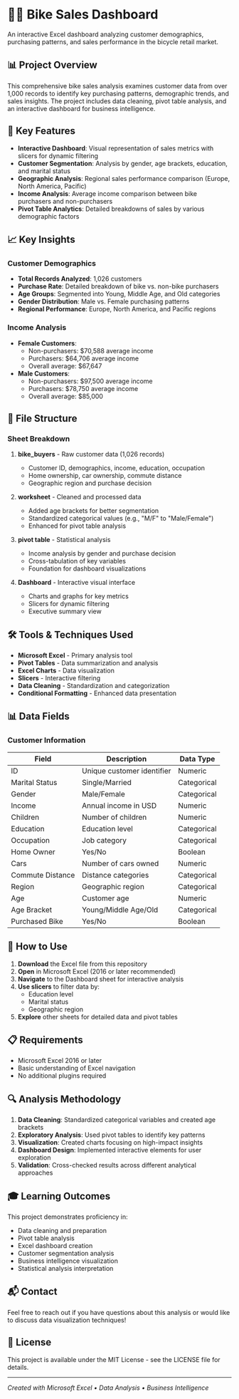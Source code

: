 # 🚴‍♀️ Bike Sales Dashboard

An interactive Excel dashboard analyzing customer demographics, purchasing patterns, and sales performance in the bicycle retail market.

## 📊 Project Overview

This comprehensive bike sales analysis examines customer data from over 1,000 records to identify key purchasing patterns, demographic trends, and sales insights. The project includes data cleaning, pivot table analysis, and an interactive dashboard for business intelligence.

## 🎯 Key Features

- **Interactive Dashboard**: Visual representation of sales metrics with slicers for dynamic filtering
- **Customer Segmentation**: Analysis by gender, age brackets, education, and marital status
- **Geographic Analysis**: Regional sales performance comparison (Europe, North America, Pacific)
- **Income Analysis**: Average income comparison between bike purchasers and non-purchasers
- **Pivot Table Analytics**: Detailed breakdowns of sales by various demographic factors

## 📈 Key Insights

### Customer Demographics
- **Total Records Analyzed**: 1,026 customers
- **Purchase Rate**: Detailed breakdown of bike vs. non-bike purchasers
- **Age Groups**: Segmented into Young, Middle Age, and Old categories
- **Gender Distribution**: Male vs. Female purchasing patterns
- **Regional Performance**: Europe, North America, and Pacific regions

### Income Analysis
- **Female Customers**:
  - Non-purchasers: $70,588 average income
  - Purchasers: $64,706 average income
  - Overall average: $67,647
- **Male Customers**:
  - Non-purchasers: $97,500 average income
  - Purchasers: $78,750 average income
  - Overall average: $85,000

## 📁 File Structure

### Sheet Breakdown
1. **bike_buyers** - Raw customer data (1,026 records)
   - Customer ID, demographics, income, education, occupation
   - Home ownership, car ownership, commute distance
   - Geographic region and purchase decision

2. **worksheet** - Cleaned and processed data
   - Added age brackets for better segmentation
   - Standardized categorical values (e.g., "M/F" to "Male/Female")
   - Enhanced for pivot table analysis

3. **pivot table** - Statistical analysis
   - Income analysis by gender and purchase decision
   - Cross-tabulation of key variables
   - Foundation for dashboard visualizations

4. **Dashboard** - Interactive visual interface
   - Charts and graphs for key metrics
   - Slicers for dynamic filtering
   - Executive summary view

## 🛠️ Tools & Techniques Used

- **Microsoft Excel** - Primary analysis tool
- **Pivot Tables** - Data summarization and analysis
- **Excel Charts** - Data visualization
- **Slicers** - Interactive filtering
- **Data Cleaning** - Standardization and categorization
- **Conditional Formatting** - Enhanced data presentation

## 📊 Data Fields

### Customer Information
| Field | Description | Data Type |
|-------|-------------|-----------|
| ID | Unique customer identifier | Numeric |
| Marital Status | Single/Married | Categorical |
| Gender | Male/Female | Categorical |
| Income | Annual income in USD | Numeric |
| Children | Number of children | Numeric |
| Education | Education level | Categorical |
| Occupation | Job category | Categorical |
| Home Owner | Yes/No | Boolean |
| Cars | Number of cars owned | Numeric |
| Commute Distance | Distance categories | Categorical |
| Region | Geographic region | Categorical |
| Age | Customer age | Numeric |
| Age Bracket | Young/Middle Age/Old | Categorical |
| Purchased Bike | Yes/No | Boolean |

## 🚀 How to Use

1. **Download** the Excel file from this repository
2. **Open** in Microsoft Excel (2016 or later recommended)
3. **Navigate** to the Dashboard sheet for interactive analysis
4. **Use slicers** to filter data by:
   - Education level
   - Marital status
   - Geographic region
5. **Explore** other sheets for detailed data and pivot tables

## 📋 Requirements

- Microsoft Excel 2016 or later
- Basic understanding of Excel navigation
- No additional plugins required

## 🔍 Analysis Methodology

1. **Data Cleaning**: Standardized categorical variables and created age brackets
2. **Exploratory Analysis**: Used pivot tables to identify key patterns
3. **Visualization**: Created charts focusing on high-impact insights
4. **Dashboard Design**: Implemented interactive elements for user exploration
5. **Validation**: Cross-checked results across different analytical approaches

## 🎓 Learning Outcomes

This project demonstrates proficiency in:
- Data cleaning and preparation
- Pivot table analysis
- Excel dashboard creation
- Customer segmentation analysis
- Business intelligence visualization
- Statistical analysis interpretation

## 📬 Contact

Feel free to reach out if you have questions about this analysis or would like to discuss data visualization techniques!

## 📝 License

This project is available under the MIT License - see the LICENSE file for details.

---
*Created with Microsoft Excel • Data Analysis • Business Intelligence*
